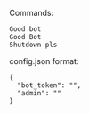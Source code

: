Commands:
```
Good bot
Good Bot
Shutdown pls 
```


config.json format:
```
{
  "bot_token": "", 
  "admin": ""
}
```
